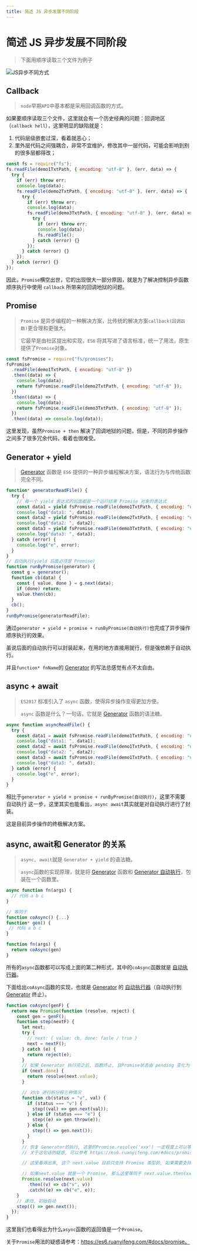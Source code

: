 ```yaml
---
title: 简述 JS 异步发展不同阶段
---
```


[Generator]: /basic/generator
[Generator 自动执行]: /basic/generator#自动执行-generator

# 简述 JS 异步发展不同阶段

> 下面用顺序读取三个文件为例子

![JS异步不同方式](https://cdn.jsdelivr.net/gh/Mr-xzq/PicBed/img/JS异步不同方式.jpg)

## Callback

> `node`早期`API`中基本都是采用回调函数的方式。

如果要顺序读取三个文件，这里就会有一个历史经典的问题：回调地区（`callback hell`），这里明显的缺陷就是：

1. 代码层级嵌套过深，看着就恶心；
2. 里外层代码之间强耦合，非常不宜维护，修改其中一层代码，可能会影响到别的很多层都得改；

```js
const fs = require("fs");
fs.readFile(demo1TxtPath, { encoding: "utf-8" }, (err, data) => {
  try {
    if (err) throw err;
    console.log(data);
    fs.readFile(demo2TxtPath, { encoding: "utf-8" }, (err, data) => {
      try {
        if (err) throw err;
        console.log(data);
        fs.readFile(demo3TxtPath, { encoding: "utf-8" }, (err, data) => {
          try {
            if (err) throw err;
            console.log(data);
            fs.readFile();
          } catch (error) {}
        });
      } catch (error) {}
    });
  } catch (error) {}
});
```

因此，`Promise`横空出世，它的出现很大一部分原因，就是为了解决控制异步函数顺序执行中使用 `callback` 所带来的回调地狱的问题。

## Promise

> `Promise` 是异步编程的一种解决方案，比传统的解决方案`callback(回调函数)`更合理和更强大。
>
> 它最早是由社区提出和实现，`ES6` 将其写进了语言标准，统一了用法，原生提供了`Promise`对象。

```js
const fsPromise = require("fs/promises");
fsPromise
  .readFile(demo1TxtPath, { encoding: "utf-8" })
  .then((data) => {
    console.log(data);
    return fsPromise.readFile(demo2TxtPath, { encoding: "utf-8" });
  })
  .then((data) => {
    console.log(data);
    return fsPromise.readFile(demo3TxtPath, { encoding: "utf-8" });
  })
  .then((data) => console.log(data));
```

这里发现，虽然`Promise + then` 解决了回调地狱的问题，但是，不同的异步操作之间多了很多冗余代码，看着也很难受。

## Generator + yield

> [Generator][] 函数是 `ES6` 提供的一种异步编程解决方案，语法行为与传统函数完全不同。

```js
function* generatorReadFile() {
  try {
    // 每一个 yield 表达式的后面都是一个运行结果 Promise 对象的表达式
    const data1 = yield fsPromise.readFile(demo1TxtPath, { encoding: "utf-8" });
    console.log("data1: ", data1);
    const data2 = yield fsPromise.readFile(demo2TxtPath, { encoding: "utf-8" });
    console.log("data2: ", data2);
    const data3 = yield fsPromise.readFile(demo3TxtPath, { encoding: "utf-8" });
    console.log("data3: ", data3);
  } catch (error) {
    console.log("e", error);
  }
}
// 自动执行(yield 后面必须是 Promise)
function runByPromise(generator) {
  const g = generator();
  function cb(data) {
    const { value, done } = g.next(data);
    if (done) return;
    value.then(cb);
  }
  cb();
}
runByPromise(generatorReadFile);
```

通过`generator + yield + promise + runByPromise(自动执行)`也完成了异步操作顺序执行的效果。

虽说后面的自动执行可以封装起来，在用的地方直接用就行，但是强依赖于自动执行。

并且`function* fnName`的 [Generator][] 的写法总感觉有点不太自由。

## async + await

> `ES2017` 标准引入了 `async` 函数，使得异步操作变得更加方便。
>
> `async` 函数是什么？一句话，它就是 [Generator][] 函数的语法糖。

```js
async function asyncReadFile() {
  try {
    const data1 = await fsPromise.readFile(demo1TxtPath, { encoding: "utf-8" });
    console.log("data1: ", data1);
    const data2 = await fsPromise.readFile(demo1TxtPath, { encoding: "utf-8" });
    console.log("data2: ", data2);
    const data3 = await fsPromise.readFile(demo1TxtPath, { encoding: "utf-8" });
    console.log("data3: ", data3);
  } catch (error) {
    console.log("e", error);
  }
}
```

相比于`generator + yield + promise + runByPromise(自动执行)`，这里不需要 自动执行 这一步，这里其实也能看出，`async await`其实就是对自动执行进行了封装。

这是目前异步操作的终极解决方案。

## async, await和 Generator 的关系

> `async, await`就是 `Generator + yield` 的语法糖。
>
> `async`函数的实现原理，就是将 [Generator][] 函数和 [Generator 自动执行][]，包装在一个函数里。

```js
async function fn(args) {
  // 代码 a b c
}

// 等同于
function coAsync() {...}
function* gen() {
 // 代码 a b c
}

function fn(args) {
  return coAsync(gen)
}
```

所有的`async`函数都可以写成上面的第二种形式，其中的`coAsync`函数就是 [自动执行器][Generator 自动执行]。

下面给出`coAsync`函数的实现，也就是 [Generator][] 的 [自动执行器][Generator 自动执行]（自动执行到 [Generator][] 终止）。

```js
function coAsync(genF) {
  return new Promise(function (resolve, reject) {
    const gen = genF();
    function step(nextF) {
      let next;
      try {
        // next: { value: cb, done: fasle / true }
        next = nextF();
      } catch (e) {
        return reject(e);
      }
      // 如果 Generator 执行完之后, 函数终止, 且Promise状态由 pending 变化为 fulfilled
      if (next.done) {
        return resolve(next.value);
      }

      // 对cb 进行拆分程三种情况
      function cb(status = "v", val) {
        if (status === "v") {
          step((val) => gen.next(val));
        } else if (status === "e") {
          step((e) => gen.throw(e));
        } else {
          step(() => gen.next());
        }
      }
      // 恢复 Generator的执行, 这里的Promise.resolve('xxx') 一定程度上可以等价为 new Promise((resolve, reject) => resolve('xxx'))
      // 关于这句话的疑惑, 可以参考 https://es6.ruanyifeng.com/#docs/promise#Promise-resolve

      // 这里看得出来, 这个 next.value 目前只支持 Promise 类型的, 如果需要支持 thunk 类型的, 那么需要将 thunk 类型的 next.value 包装成 Promise 然后进行操作

      // 如果next.value 就是一个 Promise, 那么这里等同于 next.value.then(xxx).catch(xxx)
      Promise.resolve(next.value)
        .then((v) => cb("v", v))
        .catch((e) => cb("e", e));
    }
    // 递归, 初始启动
    step(() => gen.next());
  });
}
```

这里我们也看得出为什么`async`函数的返回值是一个`Promise`。

关于`Promise`用法的疑惑请参考：https://es6.ruanyifeng.com/#docs/promise。
